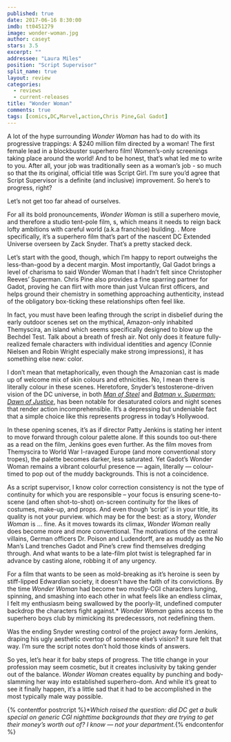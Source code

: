```yaml
---
published: true
date: 2017-06-16 8:30:00
imdb: tt0451279
image: wonder-woman.jpg
author: caseyt
stars: 3.5
excerpt: ""
addressee: "Laura Miles"
position: "Script Supervisor"
split_name: true
layout: review
categories: 
  - reviews
  - current-releases
title: "Wonder Woman"
comments: true
tags: [comics,DC,Marvel,action,Chris Pine,Gal Gadot]
---
```

A lot of the hype surrounding _Wonder Woman_ has had to do with its progressive trappings: A $240 million film directed by a woman! The first female lead in a blockbuster superhero film! Women’s-only screenings taking place around the world! And to be honest, that’s what led me to write to you. After all, your job was traditionally seen as a woman’s job - so much so that the its original, official title was Script Girl. I’m sure you’d agree that Script Supervisor is a definite (and inclusive) improvement. So here’s to progress, right?

Let’s not get too far ahead of ourselves.

For all its bold pronouncements, _Wonder Woman_ is still a superhero movie, and therefore a studio tent-pole film, s,  which means it needs to reign back lofty ambitions with careful world (a.k.a franchise) building. . More specifically, it’s a superhero film that’s part of the nascent DC Extended Universe overseen by Zack Snyder. That’s a pretty stacked deck.

Let’s start with the good, though, which I’m happy to report outweighs the less-than-good by a decent margin. Most importantly, Gal Gadot brings a level of charisma to said Wonder Woman that I hadn’t felt since Christopher Reeves’ Superman. Chris Pine also provides a fine sparring partner for Gadot, proving he can flirt with more than just Vulcan first officers, and helps ground their chemistry in something approaching authenticity, instead of the obligatory box-ticking these relationships often feel like.

In fact, you must have been leafing through the script in disbelief during the early outdoor scenes set on the mythical, Amazon-only inhabited Themyscira, an island which seems specifically designed to blow up the Bechdel Test. Talk about a breath of fresh air. Not only does it feature fully-realized female characters with individual identities and agency (Connie Nielsen and Robin Wright especially make strong impressions), it has something else new: color.

I don’t mean that metaphorically, even though the Amazonian cast is made up of welcome mix of skin colours and ethnicities. No, I mean there is literally colour in these scenes. Heretofore, Snyder’s testosterone-driven vision of the DC universe, in both [_Man of Steel_](http://www.dearcastandcrew.com/content/2013/6/14/man-of-steel.html) and [_Batman v. Superman: Dawn of Justice_](http://www.dearcastandcrew.com/content/2016/3/29/batman-v-superman-dawn-of-justice.html), has been notable for desaturated colors and night scenes that render action incomprehensible. It’s a depressing but undeniable fact that a simple choice like this represents progress in today’s Hollywood.

In these opening scenes, it’s as if director Patty Jenkins is stating her intent to move forward through colour palette alone. If this sounds too out-there as a read on the film, Jenkins goes even further. As the film moves from Themyscira to World War I-ravaged Europe (and more conventional story tropes), the palette becomes darker, less saturated. Yet Gadot’s Wonder Woman remains a vibrant colourful presence — again, literally — colour-timed to pop out of the muddy backgrounds. This is not a coincidence.

As a script supervisor, I know color correction consistency is not the type of continuity for which you are responsible – your focus is ensuring scene-to-scene (and often shot-to-shot) on-screen continuity for the likes of costumes, make-up, and props. And even though ’script’ is in your title, its quality is not your purview.  which may be for the best: as a story, _Wonder Woman_ is ... fine. As it moves towards its climax, _Wonder Woman_ really does become more and more conventional. The motivations of the central villains, German officers Dr. Poison and Ludendorff, are as muddy as the No Man’s Land trenches Gadot and Pine’s crew find themselves dredging through. And what wants to be a late-film plot twist is telegraphed far in advance by casting alone, robbing it of any urgency.

For a film that wants to be seen as mold-breaking as it’s heroine is seen by stiff-lipped Edwardian society, it doesn’t have the faith of its convictions. By the time _Wonder Woman_ had become two mostly-CGI characters lunging, spinning, and smashing into each other in what feels like an endless climax, I felt my enthusiasm being swallowed by the poorly-lit, undefined computer backdrop the characters fight against.\* _Wonder Woman_ gains access to the superhero boys club by mimicking its predecessors, not redefining them.

Was the ending Snyder wresting control of the project away form Jenkins, draping his ugly aesthetic overtop of someone else’s vision? It sure felt that way. I’m sure the script notes don’t hold those kinds of answers.

So yes, let’s hear it for baby steps of progress. The title change in your profession may seem cosmetic, but it creates inclusivity by taking gender out of the balance. _Wonder Woman_ creates equality by punching and body-slamming her way into established superhero-dom. And while it’s great to see it finally happen, it’s a little sad that it had to be accomplished in the most typically male way possible.

{% contentfor postrcript %}\*_Which raised the question: did DC get a bulk special on generic CGI nighttime backgrounds that they are trying to get their money’s worth out of? I know — not your department._{% endcontenfor %}
